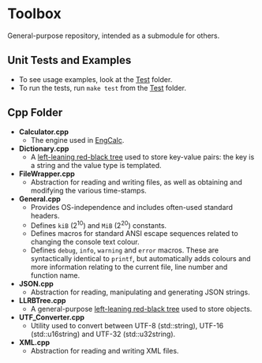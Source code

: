 # Toolbox

General-purpose repository, intended as a submodule for others.

## Unit Tests and Examples

- To see usage examples, look at the [Test](Test) folder.
- To run the tests, run `make test` from the [Test](Test) folder.

## Cpp Folder

- **Calculator.cpp**
    - The engine used in [EngCalc](https://sourceforge.net/p/alwaysontopcalc/wiki).
- **Dictionary.cpp**
    - A [left-leaning red-black tree](https://www.cs.princeton.edu/~rs/talks/LLRB/LLRB.pdf) used to store key-value pairs: the key is a string and the value type is templated.
- **FileWrapper.cpp**
    - Abstraction for reading and writing files, as well as obtaining and modifying the various time-stamps.
- **General.cpp**
    - Provides OS-independence and includes often-used standard headers.
    - Defines `kiB` (2<sup>10</sup>) and `MiB` (2<sup>20</sup>) constants.
    - Defines macros for standard ANSI escape sequences related to changing the console text colour.
    - Defines `debug`, `info`, `warning` and `error` macros.  These are syntactically identical to `printf`, but automatically adds colours and more information relating to the current file, line number and function name.
- **JSON.cpp**
    - Abstraction for reading, manipulating and generating JSON strings.
- **LLRBTree.cpp**
    - A general-purpose [left-leaning red-black tree](https://www.cs.princeton.edu/~rs/talks/LLRB/LLRB.pdf) used to store objects.
- **UTF\_Converter.cpp**
    - Utility used to convert between UTF-8 (std::string), UTF-16 (std::u16string) and UTF-32 (std::u32string).
- **XML.cpp**
    - Abstraction for reading and writing XML files.

